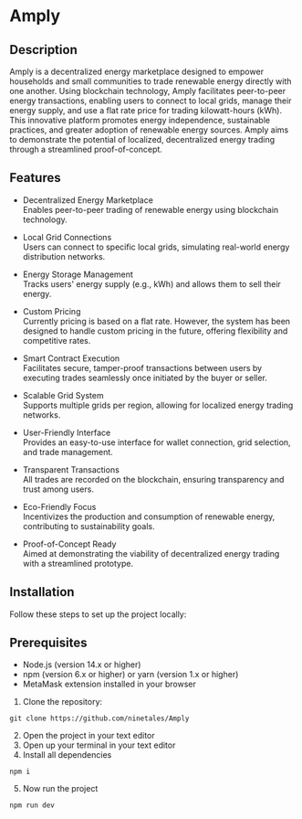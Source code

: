 # Amply

## Description
Amply is a decentralized energy marketplace designed to empower households and small communities to trade renewable energy directly with one another. Using blockchain technology, Amply facilitates peer-to-peer energy transactions, enabling users to connect to local grids, manage their energy supply, and use a flat rate price for trading kilowatt-hours (kWh). This innovative platform promotes energy independence, sustainable practices, and greater adoption of renewable energy sources. Amply aims to demonstrate the potential of localized, decentralized energy trading through a streamlined proof-of-concept.

## Features

+ Decentralized Energy Marketplace<br>
Enables peer-to-peer trading of renewable energy using blockchain technology.

+ Local Grid Connections<br>
Users can connect to specific local grids, simulating real-world energy distribution networks.

+ Energy Storage Management<br>
Tracks users' energy supply (e.g., kWh) and allows them to sell their energy.

+ Custom Pricing<br>
Currently pricing is based on a flat rate. However, the system has been designed to handle custom pricing in the future, offering flexibility and competitive rates.

+ Smart Contract Execution<br>
Facilitates secure, tamper-proof transactions between users by executing trades seamlessly once initiated by the buyer or seller.

+ Scalable Grid System<br>
Supports multiple grids per region, allowing for localized energy trading networks.

+ User-Friendly Interface<br>
Provides an easy-to-use interface for wallet connection, grid selection, and trade management.

+ Transparent Transactions<br>
All trades are recorded on the blockchain, ensuring transparency and trust among users.

+ Eco-Friendly Focus<br>
Incentivizes the production and consumption of renewable energy, contributing to sustainability goals.

+ Proof-of-Concept Ready<br>
Aimed at demonstrating the viability of decentralized energy trading with a streamlined prototype.

## Installation
Follow these steps to set up the project locally:

## Prerequisites
+ Node.js (version 14.x or higher)
+ npm (version 6.x or higher) or yarn (version 1.x or higher)
+ MetaMask extension installed in your browser

1. Clone the repository:
```
git clone https://github.com/ninetales/Amply
```

2. Open the project in your text editor
3. Open up your terminal in your text editor
4. Install all dependencies
```
npm i
```
5. Now run the project
```
npm run dev
```
